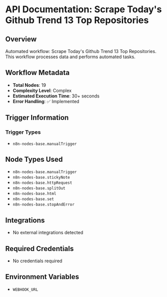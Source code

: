 # API Documentation: Scrape Today's Github Trend 13 Top Repositories

## Overview
Automated workflow: Scrape Today's Github Trend 13 Top Repositories. This workflow processes data and performs automated tasks.

## Workflow Metadata
- **Total Nodes**: 19
- **Complexity Level**: Complex
- **Estimated Execution Time**: 30+ seconds
- **Error Handling**: ✅ Implemented

## Trigger Information
### Trigger Types
- `n8n-nodes-base.manualTrigger`

## Node Types Used
- `n8n-nodes-base.manualTrigger`
- `n8n-nodes-base.stickyNote`
- `n8n-nodes-base.httpRequest`
- `n8n-nodes-base.splitOut`
- `n8n-nodes-base.html`
- `n8n-nodes-base.set`
- `n8n-nodes-base.stopAndError`

## Integrations
- No external integrations detected

## Required Credentials
- No credentials required

## Environment Variables
- `WEBHOOK_URL`
